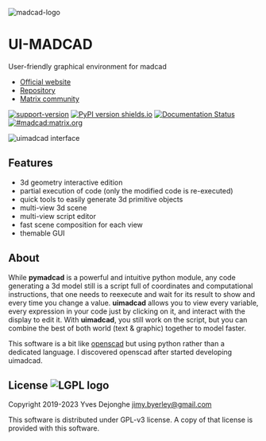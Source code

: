 ![madcad-logo](icons/madcad.png)

# UI-MADCAD

User-friendly graphical environment for madcad 

- [Official website](https://madcad.netlify.app)
- [Repository](https://github.com/jimy-byerley/pymadcad)
- [Matrix community](https://matrix.to/#/#madcad:matrix.org)

[![support-version](https://img.shields.io/pypi/pyversions/uimadcad.svg)](https://img.shields.io/pypi/pyversions/pymadcad)
[![PyPI version shields.io](https://img.shields.io/pypi/v/uimadcad.svg)](https://pypi.org/project/pymadcad/)
[![Documentation Status](https://readthedocs.org/projects/pymadcad/badge/?version=latest)](https://pymadcad.readthedocs.io/en/latest/?badge=latest)
[![#madcad:matrix.org](https://img.shields.io/matrix/madcad:matrix.org.svg)](https://matrix.to/#/#madcad:matrix.org)

![uimadcad interface](screenshots/interface-green.png)

## Features

- 3d geometry interactive edition
- partial execution of code (only the modified code is re-executed)
- quick tools to easily generate 3d primitive objects
- multi-view 3d scene
- multi-view script editor
- fast scene composition for each view
- themable GUI

## About

While **pymadcad** is a powerful and intuitive python module, any  code generating a 3d model still is a script full of coordinates and  computational instructions, that one needs to reexecute and wait for its result to show and every time you change a value. **uimadcad** allows you to view every variable, every expression  in your code just by clicking on it, and interact with the display to  edit it.
With **uimadcad**, you still work on the script, but you can combine the best of both world (text & graphic) together to model faster.

This software is a bit like [openscad](https://openscad.org/) but  using python rather than a dedicated language. I discovered openscad after started developing uimadcad.

## License   ![LGPL logo](https://www.gnu.org/graphics/gplv3-88x31.png)

Copyright 2019-2023 Yves Dejonghe <jimy.byerley@gmail.com>

This software is distributed under GPL-v3 license. A copy of that license is provided with this software.